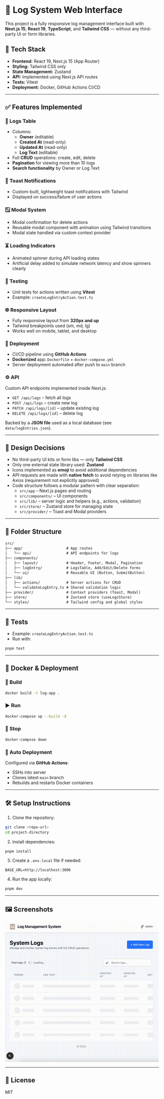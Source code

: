# 📝 Log System Web Interface

This project is a fully responsive log management interface built with **Next.js 15**, **React 19**, **TypeScript**, and **Tailwind CSS** — without any third-party UI or form libraries.

## 🔧 Tech Stack

- **Frontend:** React 19, Next.js 15 (App Router)
- **Styling:** Tailwind CSS only
- **State Management:** Zustand
- **API:** Implemented using Next.js API routes
- **Tests:** Vitest
- **Deployment:** Docker, GitHub Actions CI/CD

---

## ✅ Features Implemented

### 🧾 Logs Table

- Columns:
  - **Owner** (editable)
  - **Created At** (read-only)
  - **Updated At** (read-only)
  - **Log Text** (editable)
- Full **CRUD** operations: create, edit, delete
- **Pagination** for viewing more than 10 logs
- **Search functionality** by Owner or Log Text

### 💬 Toast Notifications

- Custom-built, lightweight toast notifications with Tailwind
- Displayed on success/failure of user actions

### 🪟 Modal System

- Modal confirmation for delete actions
- Reusable modal component with animation using Tailwind transitions
- Modal state handled via custom context provider

### ⏳ Loading Indicators

- Animated spinner during API loading states
- Artificial delay added to simulate network latency and show spinners clearly

### 🧪 Testing

- Unit tests for actions written using **Vitest**
- Example: `createLogEntryAction.test.ts`

### 🌐 Responsive Layout

- Fully responsive layout from **320px and up**
- Tailwind breakpoints used (sm, md, lg)
- Works well on mobile, tablet, and desktop

### 🚀 Deployment

- CI/CD pipeline using **GitHub Actions**
- **Dockerized** app: `Dockerfile` + `docker-compose.yml`
- Server deployment automated after push to `main` branch

### ⚙️ API

Custom API endpoints implemented inside Next.js:

- `GET /api/logs` – fetch all logs
- `POST /api/logs` – create new log
- `PATCH /api/logs/[id]` – update existing log
- `DELETE /api/logs/[id]` – delete log

Backed by a **JSON file** used as a local database (see `data/logEntries.json`).

---

## 🧠 Design Decisions

- No third-party UI kits or form libs — only **Tailwind CSS**
- Only one external state library used: **Zustand**
- Icons implemented as **emoji** to avoid additional dependencies
- API requests are made with **native fetch** to avoid relying on libraries like Axios (requirement not explicitly approved)
- Code structure follows a modular pattern with clear separation:
  - `src/app` – Next.js pages and routing
  - `src/components/` – UI components
  - `src/lib/` – server logic and helpers (e.g., actions, validation)
  - `src/store/` – Zustand store for managing state
  - `src/provider/` – Toast and Modal providers

---

## 📁 Folder Structure

```
src/
├── app/                    # App routes
│   └── api/                # API endpoints for logs
├── components/
│   ├── layout/             # Header, Footer, Modal, Pagination
│   ├── logEntry/           # LogsTable, Add/Edit/Delete forms
│   └── ui/                 # Reusable UI (Button, SubmitButton)
├── lib/
│   ├── actions/            # Server actions for CRUD
│   └── validateLogEntry.ts # Shared validation logic
├── provider/               # Context providers (Toast, Modal)
├── store/                  # Zustand store (useLogsStore)
└── styles/                 # Tailwind config and global styles
```

---

## 🧪 Tests

- Example: `createLogEntryAction.test.ts`
- Run with:

```bash
pnpm test
```

---

## 🐳 Docker & Deployment

### 🧱 Build

```bash
docker build -t log-app .
```

### ▶️ Run

```bash
docker-compose up --build -d
```

### 🛑 Stop

```bash
docker-compose down
```

### 🔁 Auto Deployment

Configured via **GitHub Actions**:

- SSHs into server
- Clones latest `main` branch
- Rebuilds and restarts Docker containers

---

## 🛠 Setup Instructions

1. Clone the repository:

```bash
git clone <repo-url>
cd project-directory
```

2. Install dependencies:

```bash
pnpm install
```

3. Create a `.env.local` file if needed:

```env
BASE_URL=http://localhost:3000
```

4. Run the app locally:

```bash
pnpm dev
```

---

## 🖼 Screenshots

[![Watch the demo](assets/demo.gif)](assets/demo.mp4)

---

## 📜 License

MIT
